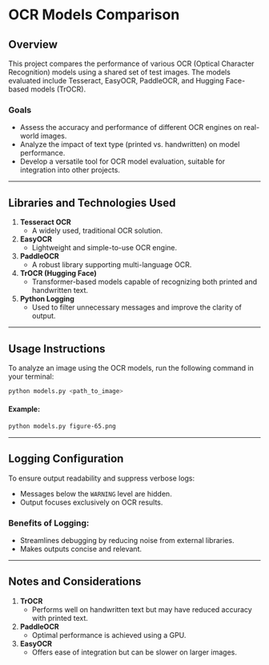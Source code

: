 # OCR Models Comparison

## Overview
This project compares the performance of various OCR (Optical Character Recognition) models using a shared set of test images. The models evaluated include Tesseract, EasyOCR, PaddleOCR, and Hugging Face-based models (TrOCR).

### Goals
- Assess the accuracy and performance of different OCR engines on real-world images.
- Analyze the impact of text type (printed vs. handwritten) on model performance.
- Develop a versatile tool for OCR model evaluation, suitable for integration into other projects.

---

## Libraries and Technologies Used
1. **Tesseract OCR**
   - A widely used, traditional OCR solution.
2. **EasyOCR**
   - Lightweight and simple-to-use OCR engine.
3. **PaddleOCR**
   - A robust library supporting multi-language OCR.
4. **TrOCR (Hugging Face)**
   - Transformer-based models capable of recognizing both printed and handwritten text.
5. **Python Logging**
   - Used to filter unnecessary messages and improve the clarity of output.

---

## Usage Instructions
To analyze an image using the OCR models, run the following command in your terminal:

```bash
python models.py <path_to_image>
```

#### Example:
```bash
python models.py figure-65.png
```

---

## Logging Configuration
To ensure output readability and suppress verbose logs:
- Messages below the `WARNING` level are hidden.
- Output focuses exclusively on OCR results.

### Benefits of Logging:
- Streamlines debugging by reducing noise from external libraries.
- Makes outputs concise and relevant.

---

## Notes and Considerations
1. **TrOCR**
   - Performs well on handwritten text but may have reduced accuracy with printed text.
2. **PaddleOCR**
   - Optimal performance is achieved using a GPU.
3. **EasyOCR**
   - Offers ease of integration but can be slower on larger images.

